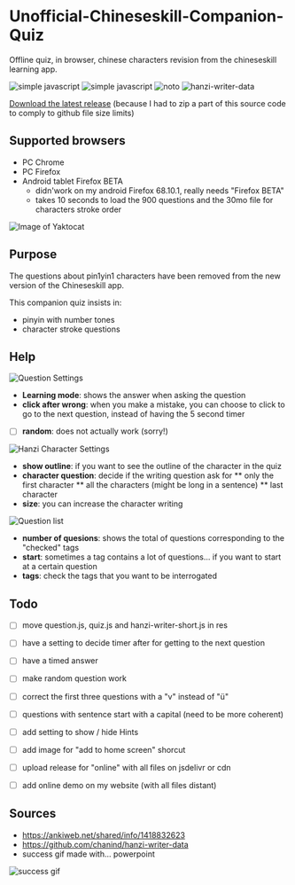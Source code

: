 # Unofficial-Chineseskill-Companion-Quiz
Offline quiz, in browser, chinese characters revision from the chineseskill learning app.

![simple javascript](https://img.shields.io/badge/javascript-simple-blue) ![simple javascript](https://img.shields.io/badge/material%20design-lite-ff69b4) ![noto](https://img.shields.io/badge/Noto-font-orange) ![hanzi-writer-data](https://img.shields.io/badge/Hanzi%20Writer-data-green)

[Download the latest release](https://github.com/fxpar/Unofficial-Chineseskill-Companion-Quiz/releases)
(because I had to zip a part of this source code to comply to github file size limits)

## Supported browsers
* PC Chrome
* PC Firefox
* Android tablet Firefox BETA 
  * didn'work on my android Firefox 68.10.1, really needs "Firefox BETA"
  * takes 10 seconds to load the 900 questions and the 30mo file for characters stroke order

![Image of Yaktocat](https://github.com/fxpar/Unofficial-Chineseskill-Companion-Quiz/blob/master/screenshots/screen_20200726_134536.png)


## Purpose
The questions about pin1yin1 characters have been removed from the new version of the Chineseskill app. 

This companion quiz insists in:
* pinyin with number tones
* character stroke questions

## Help

![Question Settings](/screenshots/questionSettings.png)

* **Learning mode**: shows the answer when asking the question
* **click after wrong**: when you make a mistake, you can choose to click to go to the next question, instead of having the 5 second timer
* [ ] **random**: does not actually work (sorry!)


![Hanzi Character Settings](/screenshots/hanziCharacterSettings.png)

* **show outline**: if you want to see the outline of the character in the quiz
* **character question**: decide if the writing question ask for
** only the first character
** all the characters (might be long in a sentence)
** last character
* **size**: you can increase the character writing

![Question list](/screenshots/questions.png)

* **number of quesions**: shows the total of questions corresponding to the "checked" tags
* **start**: sometimes a tag contains a lot of questions... if you want to start at a certain question
* **tags**: check the tags that you want to be interrogated

## Todo
* [ ] move question.js, quiz.js and hanzi-writer-short.js in res
* [ ] have a setting to decide timer after for getting to the next question
* [ ] have a timed answer
* [ ] make random question work
* [ ] correct the first three questions with a "v" instead of "ü"
* [ ] questions with sentence start with a capital (need to be more coherent)
* [ ] add setting to show / hide Hints
* [ ] add image for "add to home screen" shorcut
* [ ] upload release for "online" with all files on jsdelivr or cdn
* [ ] add online demo on my website (with all files distant)


## Sources
* https://ankiweb.net/shared/info/1418832623
* https://github.com/chanind/hanzi-writer-data
* success gif made with... powerpoint

![success gif](/res/images/JquizAnimationSuccessMoyenStandard.gif)

